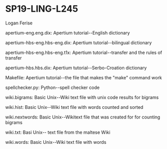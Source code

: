 # SP19-LING-L245

Logan Ferise

apertium-eng.eng.dix:
  Apertium tutorial--English dictionary
  
apertium-hbs-eng.hbs-eng.dix:
  Apertium tutorial--bilingual dictionary
  
apertium-hbs-eng.hbs-eng.t1x:
  Apertium tutorial--transfer and the rules of transfer

apertium-hbs.hbs.dix:
  Apertium tutorial--Serbo-Croation dictionary

Makefile:
  Apertium tutorial--the file that makes the "make" command work 

spellchecker.py:
  Python--spell checker code

wiki.bigrams:
  Basic Unix--Wiki text file with unix code results for bigrams

wiki.hist:
  Basic Unix--Wiki text file with words counted and sorted

wiki.nextwords:
  Basic Unix--Wikitext file that was created for for counting bigrams

wiki.txt:
  Basi Unix-- text file from the maltese Wiki 
  
wiki.words:
Basic Unix--Wiki text file with words
